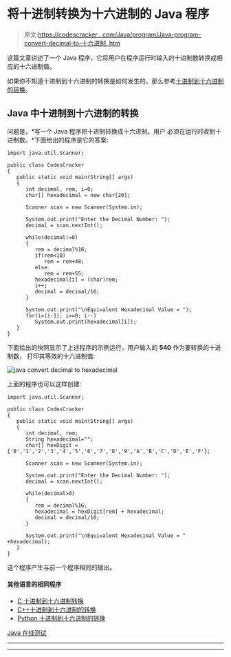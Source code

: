 # 将十进制转换为十六进制的 Java 程序

> 原文:[https://codescracker . com/Java/program/Java-program-convert-decimal-to-十六进制. htm](https://codescracker.com/java/program/java-program-convert-decimal-to-hexadecimal.htm)

这篇文章讲述了一个 Java 程序，它将用户在程序运行时输入的十进制数转换成相应的十六进制值。

如果你不知道十进制到十六进制的转换是如何发生的，那么参考[十进制到十六进制的转换](/computer-fundamental/decimal-to-hexadecimal.htm)。

## Java 中十进制到十六进制的转换

问题是，*写一个 Java 程序把十进制转换成十六进制。用户 必须在运行时收到十进制数。*下面给出的程序是它的答案:

```
import java.util.Scanner;

public class CodesCracker
{
   public static void main(String[] args)
   { 
      int decimal, rem, i=0;
      char[] hexadecimal = new char[20];

      Scanner scan = new Scanner(System.in);

      System.out.print("Enter the Decimal Number: ");
      decimal = scan.nextInt();

      while(decimal!=0)
      {
         rem = decimal%16;
         if(rem<10)
            rem = rem+48;
         else
            rem = rem+55;
         hexadecimal[i] = (char)rem;
         i++;
         decimal = decimal/16;
      }

      System.out.print("\nEquivalent Hexadecimal Value = ");
      for(i=(i-1); i>=0; i--)
         System.out.print(hexadecimal[i]);
   }
}
```

下面给出的快照显示了上述程序的示例运行，用户输入的 **540** 作为要转换的十进制数， 打印其等效的十六进制值:

![java convert decimal to hexadecimal](../Images/ba76e3f34214031d5ed1c609627c6f2a.png)

上面的程序也可以这样创建:

```
import java.util.Scanner;

public class CodesCracker
{
   public static void main(String[] args)
   { 
      int decimal, rem;
      String hexadecimal="";
      char[] hexDigit = {'0','1','2','3','4','5','6','7','8','9','A','B','C','D','E','F'};

      Scanner scan = new Scanner(System.in);

      System.out.print("Enter the Decimal Number: ");
      decimal = scan.nextInt();

      while(decimal>0)
      {
         rem = decimal%16;
         hexadecimal = hexDigit[rem] + hexadecimal;
         decimal = decimal/16;
      }

      System.out.print("\nEquivalent Hexadecimal Value = " +hexadecimal);
   }
}
```

这个程序产生与前一个程序相同的输出。

#### 其他语言的相同程序

*   [C 十进制到十六进制转换](/c/program/c-program-convert-decimal-to-hexadecimal.htm)
*   [C++十进制到十六进制的转换](/cpp/program/cpp-program-convert-decimal-to-hexadecimal.htm)
*   [Python 十进制到十六进制的转换](/python/program/python-program-convert-decimal-to-hexadecimal.htm)

[Java 在线测试](/exam/showtest.php?subid=1)

* * *

* * *